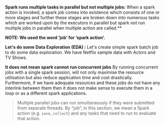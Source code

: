 

**Spark runs multiple tasks in parallel but not multiple jobs:**
When a spark action is invoked, a spark job comes into existence which consists of one or more stages and further these stages are broken down into numerous tasks which are worked upon by the executors in parallel but spark not run multiple jobs in parallel when multiple action are called.**

**NOTE: We used the word ‘job’ for ‘spark action’.**

**Let's do some Data Exploration (EDA) :** Let's create simple spark batch job to do some data exploration. We have Netflix sample data with Actors and TV Shows. 










**It does not mean spark cannot run concurrent jobs**
By running concurrent jobs with a single spark session, will not only maximise the resource utilisation but also reduce application time and cost drastically. Furthermore, if we have adequate resources and these jobs do not have any interlink between them then it does not make sense to execute them in a loop or as a different spark applications.







> Multiple parallel jobs can run simultaneously if they were submitted from
> separate threads. By “job”, in this section, we mean a Spark action
> (e.g. `save`, `collect`) and any tasks that need to run to evaluate
> that action.

<!--stackedit_data:
eyJoaXN0b3J5IjpbLTEzMTA0MDE5MDAsMTYxMDE4Nzc1NSwtNj
E4NTc2NzM1LC0xODA1NjA5MDQ3LC03NDczMDQ0MDUsLTE5NjUy
MDY2MywtMjA4ODc0NjYxMiwtMTAzMzU3NzE3MCw5NTM3NzE5NT
gsMzUwNjc5MzMxLDU4NzYxNjU3LDM2MjkxNTc3MSwxNDg4MzQ1
ODIwLC00OTMzMjM2MjUsLTEyNzg0NjY3NywtOTk5MDMwMzIyLC
0xNzA2NzMxOTkyLDkwNzg5NzcyMiwtMTM0MzU4MDA3NiwtMTg3
Mjc1OTY1OV19
-->